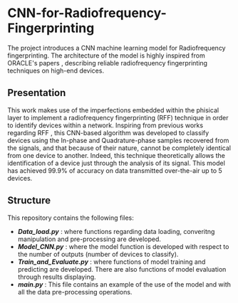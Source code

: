 # CNN-for-Radiofrequency-Fingerprinting

The project introduces a CNN machine learning model for Radiofrequency fingerprinting. The architecture of the model is
highly inspired from ORACLE's papers , describing reliable radiofrequency fingerprinting techniques on high-end devices.

## **Presentation**

This work makes use of the imperfections embedded within the phisical layer to implement a radiofrequency
fingerprinting (RFF) technique in order to identify devices within a network.
Inspiring from previous works regarding RFF , this CNN-based algorithm was developed to classify devices using the
In-phase and Quadrature-phase samples recovered from the signals, and that because of their nature, cannot be completely
identical from one device to another. Indeed, this technique theoretically allows the identification of a device just
through the analysis of its signal.
This model has achieved 99.9\% of accuracy on data transmitted over-the-air up to 5 devices.

## **Structure**

This repository contains the following files:

- ***Data_load.py*** : where functions regarding data loading, converitng manipulation and pre-processing are developed.
- ***Model_CNN.py*** : where the model function is developed with respect to the number of outputs (number of devices to
  classify).
- ***Train_and_Evaluate.py*** : where functions of model training and predicting are developed. There are also functions
  of model evaluation through results displaying.
- ***main.py*** : This file contains an example of the use of the model and with all the data pre-processing operations.

